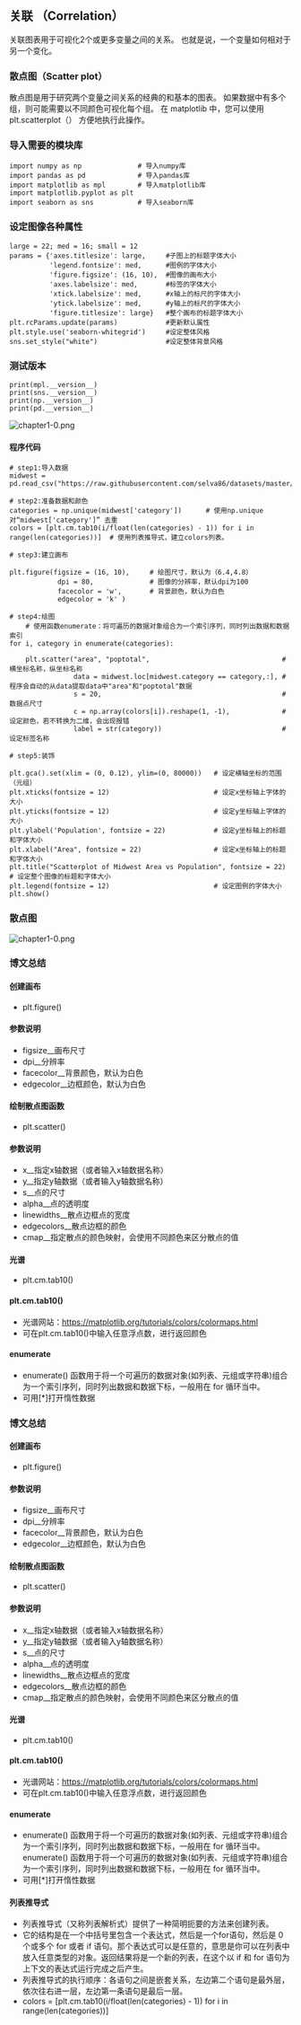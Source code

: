 ## 关联 （Correlation）
关联图表用于可视化2个或更多变量之间的关系。 也就是说，一个变量如何相对于另一个变化。

### 散点图（Scatter plot）
散点图是用于研究两个变量之间关系的经典的和基本的图表。 如果数据中有多个组，则可能需要以不同颜色可视化每个组。 在 matplotlib 中，您可以使用 plt.scatterplot（） 方便地执行此操作。


### 导入需要的模块库

```
import numpy as np              # 导入numpy库
import pandas as pd             # 导入pandas库
import matplotlib as mpl        # 导入matplotlib库
import matplotlib.pyplot as plt 
import seaborn as sns           # 导入seaborn库
```
### 设定图像各种属性


```
large = 22; med = 16; small = 12
params = {'axes.titlesize': large,     #子图上的标题字体大小
          'legend.fontsize': med,      #图例的字体大小
          'figure.figsize': (16, 10),  #图像的画布大小
          'axes.labelsize': med,       #标签的字体大小
          'xtick.labelsize': med,      #x轴上的标尺的字体大小
          'ytick.labelsize': med,      #y轴上的标尺的字体大小
          'figure.titlesize': large}   #整个画布的标题字体大小
plt.rcParams.update(params)            #更新默认属性
plt.style.use('seaborn-whitegrid')     #设定整体风格
sns.set_style("white")                 #设定整体背景风格
```
### 测试版本


```
print(mpl.__version__)
print(sns.__version__)
print(np.__version__)
print(pd.__version__)
```
![chapter1-0.png](res/chapter1-1.png)

#### 程序代码


```
# step1:导入数据
midwest = pd.read_csv("https://raw.githubusercontent.com/selva86/datasets/master/midwest_filter.csv")

# step2:准备数据和颜色
categories = np.unique(midwest['category'])      # 使用np.unique对“midwest['category']” 去重
colors = [plt.cm.tab10(i/float(len(categories) - 1)) for i in range(len(categories))]  # 使用列表推导式，建立colors列表。

# step3:建立画布
           
plt.figure(figsize = (16, 10),     # 绘图尺寸，默认为（6.4,4.8）
            dpi = 80,              # 图像的分辨率，默认dpi为100
            facecolor = 'w',       # 背景颜色，默认为白色
            edgecolor = 'k' )      
          
# step4:绘图
    # 使用函数enumerate：将可遍历的数据对象组合为一个索引序列，同时列出数据和数据索引
for i, category in enumerate(categories):
                
    plt.scatter("area", "poptotal",                                 # 横坐标名称，纵坐标名称
                data = midwest.loc[midwest.category == category,:], # 程序会自动的从data提取data中"area"和"poptotal"数据
                s = 20,                                             # 数据点尺寸
                c = np.array(colors[i]).reshape(1, -1),             # 设定颜色，若不转换为二维，会出现报错
                label = str(category))                              # 设定标签名称
               
# step5:装饰
   
plt.gca().set(xlim = (0, 0.12), ylim=(0, 80000))   # 设定横轴坐标的范围（元组）
plt.xticks(fontsize = 12)                          # 设定x坐标轴上字体的大小
plt.yticks(fontsize = 12)                          # 设定y坐标轴上字体的大小
plt.ylabel('Population', fontsize = 22)            # 设定y坐标轴上的标题和字体大小
plt.xlabel("Area", fontsize = 22)                  # 设定x坐标轴上的标题和字体大小
plt.title("Scatterplot of Midwest Area vs Population", fontsize = 22) # 设定整个图像的标题和字体大小
plt.legend(fontsize = 12)                          # 设定图例的字体大小
plt.show()
```



### 散点图
![chapter1-0.png](res/chapter1-2.png)



### 博文总结

#### 创建画布
- plt.figure()

#### 参数说明
- figsize__画布尺寸
- dpi__分辨率
- facecolor__背景颜色，默认为白色
- edgecolor__边框颜色，默认为白色 

#### 绘制散点图函数
- plt.scatter()


#### 参数说明
- x__指定x轴数据（或者输入x轴数据名称）
- y__指定y轴数据（或者输入y轴数据名称）
- s__点的尺寸
- alpha__点的透明度
- linewidths__散点边框点的宽度
- edgecolors__散点边框的颜色
- cmap__指定散点的颜色映射，会使用不同颜色来区分散点的值



#### 光谱
- plt.cm.tab10()

#### plt.cm.tab10()
- 光谱网站：https://matplotlib.org/tutorials/colors/colormaps.html
- 可在plt.cm.tab10()中输入任意浮点数，进行返回颜色

#### enumerate
- enumerate() 函数用于将一个可遍历的数据对象(如列表、元组或字符串)组合为一个索引序列，同时列出数据和数据下标，一般用在 for 循环当中。
- 可用[*]打开惰性数据







### 博文总结

#### 创建画布
- plt.figure()


 
#### 参数说明
- figsize__画布尺寸
- dpi__分辨率
- facecolor__背景颜色，默认为白色
- edgecolor__边框颜色，默认为白色 

#### 绘制散点图函数
- plt.scatter()


#### 参数说明
- x__指定x轴数据（或者输入x轴数据名称）
- y__指定y轴数据（或者输入y轴数据名称）
- s__点的尺寸
- alpha__点的透明度
- linewidths__散点边框点的宽度
- edgecolors__散点边框的颜色
- cmap__指定散点的颜色映射，会使用不同颜色来区分散点的值


#### 光谱
- plt.cm.tab10()

#### plt.cm.tab10()
- 光谱网站：https://matplotlib.org/tutorials/colors/colormaps.html
- 可在plt.cm.tab10()中输入任意浮点数，进行返回颜色

#### enumerate
- enumerate() 函数用于将一个可遍历的数据对象(如列表、元组或字符串)组合为一个索引序列，同时列出数据和数据下标，一般用在 for 循环当中。enumerate() 函数用于将一个可遍历的数据对象(如列表、元组或字符串)组合为一个索引序列，同时列出数据和数据下标，一般用在 for 循环当中。
- 可用[*]打开惰性数据


#### 列表推导式
- 列表推导式（又称列表解析式）提供了一种简明扼要的方法来创建列表。
- 它的结构是在一个中括号里包含一个表达式，然后是一个for语句，然后是 0 个或多个 for 或者 if 语句。那个表达式可以是任意的，意思是你可以在列表中放入任意类型的对象。返回结果将是一个新的列表，在这个以 if 和 for 语句为上下文的表达式运行完成之后产生。
- 列表推导式的执行顺序：各语句之间是嵌套关系，左边第二个语句是最外层，依次往右进一层，左边第一条语句是最后一层。
- colors = [plt.cm.tab10(i/float(len(categories) - 1)) for i in range(len(categories))]



